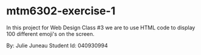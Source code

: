 # mtm6302-exercise-1
In this project for Web Design Class #3 we are to use HTML code to display 100 different emoji's on the screen.

By: Julie Juneau
Student Id: 040930994